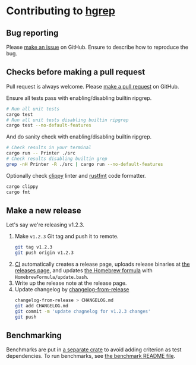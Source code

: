 Contributing to [hgrep][repo]
=============================

## Bug reporting

Please [make an issue][new-issue] on GitHub.  Ensure to describe how to reproduce the bug.

## Checks before making a pull request

Pull request is always welcome. Please [make a pull request][new-pr] on GitHub.

Ensure all tests pass with enabling/disabling builtin ripgrep.

```sh
# Run all unit tests
cargo test
# Run all unit tests disabling builtin ripgrep
cargo test --no-default-features
```

And do sanity check with enabling/disabling builtin ripgrep.

```sh
# Check results in your terminal
cargo run -- Printer ./src
# Check results disabling builtin grep
grep -nH Printer -R ./src | cargo run --no-default-features
```

Optionally check [clippy][] linter and [rustfmt][] code formatter.

```sh
cargo clippy
cargo fmt
```

## Make a new release

Let's say we're releasing v1.2.3.

1. Make `v1.2.3` Git tag and push it to remote.
   ```sh
   git tag v1.2.3
   git push origin v1.2.3
   ```
2. [CI][release-ci] automatically creates a release page, uploads release binaries at [the releases page][releases], and updates
   [the Homebrew formula][formula] with `HomebrewFormula/update.bash`.
3. Write up the release note at the release page.
4. Update changelog by [changelog-from-release][]
   ```sh
   changelog-from-release > CHANGELOG.md
   git add CHANGELOG.md
   git commit -m 'update chagnelog for v1.2.3 changes'
   git push
   ```

## Benchmarking

Benchmarks are put in [a separate crate](./hgrep-bench) to avoid adding criterion as test dependencies. To run benchmarks,
see [the benchmark README file](./hgrep-bench/README.md).

[new-issue]: https://github.com/rhysd/hgrep/issues/new
[new-pr]: https://github.com/rhysd/hgrep/pulls
[clippy]: https://github.com/rust-lang/rust-clippy
[rustfmt]: https://github.com/rust-lang/rustfmt
[repo]: https://github.com/rhysd/hgrep
[release-ci]: ./.github/workflows/release.yml
[releases]: https://github.com/rhysd/hgrep/releases
[changelog-from-release]: https://github.com/rhysd/changelog-from-release
[formula]: ./HomebrewFormula/hgrep.rb

